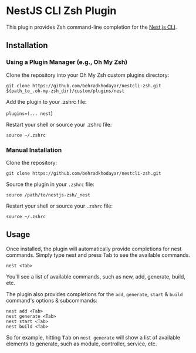 # NestJS CLI Zsh Plugin

This plugin provides Zsh command-line completion for the [Nest.js CLI](https://github.com/nestjs/nest-cli).

## Installation

### Using a Plugin Manager (e.g., Oh My Zsh)

Clone the repository into your Oh My Zsh custom plugins directory:

`git clone https://github.com/behradkhodayar/nestcli-zsh.git ${path_to_.oh-my-zsh_dir}/custom/plugins/nest`

Add the plugin to your .zshrc file:

`plugins=(... nest`)

Restart your shell or source your .zshrc file:

`source ~/.zshrc`

### Manual Installation

Clone the repository:

`git clone https://github.com/behradkhodayar/nestcli-zsh.git`

Source the plugin in your `.zshrc` file:

`source /path/to/nestjs-zsh/_nest`

Restart your shell or source your `.zshrc` file:

`source ~/.zshrc`

## Usage

Once installed, the plugin will automatically provide completions for nest commands. Simply type nest and press Tab to see the available commands.

`nest <Tab>`

You'll see a list of available commands, such as new, add, generate, build, etc.

The plugin also provides completions for the `add`, `generate`, `start` & `build` command's options & subcommands:

```shell
nest add <Tab>
nest generate <Tab>
nest start <Tab>
nest build <Tab>
```

So for example, hitting <kbd>Tab</kbd> on `nest generate` will show a list of available elements to generate, such as module, controller, service, etc.
